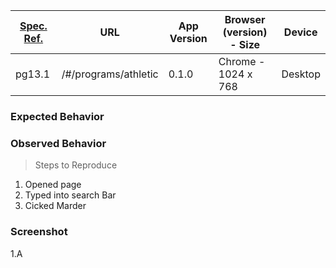 [Spec. Ref.](https://drive.google.com/file/d/1KMrriwGGoas6ugtJrPe_apiC1EvBGBim/view)  | URL | App Version | Browser (version) - Size | Device
---------- | --- | ----------- | ------------------------ | ------
pg13.1  | /#/programs/athletic |  0.1.0 | Chrome - 1024 x 768 |  Desktop


### Expected Behavior


### Observed Behavior 
> Steps to Reproduce

1. Opened page 
1. Typed into search Bar
1. Cicked Marder
   

### Screenshot
1.A 
